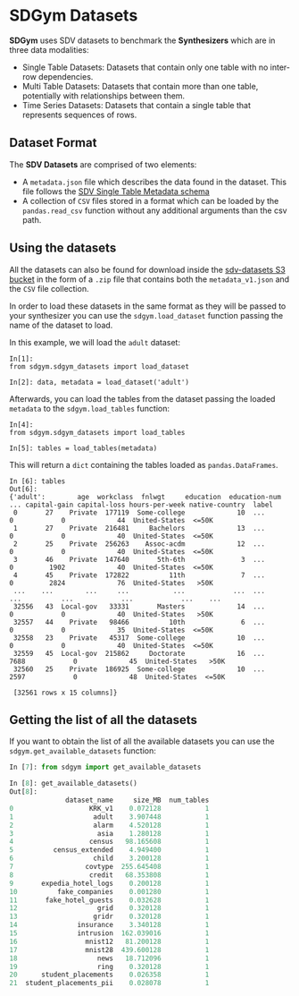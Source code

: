# SDGym Datasets

**SDGym** uses SDV datasets to benchmark the **Synthesizers** which are in three data modalities:

* Single Table Datasets: Datasets that contain only one table with no inter-row dependencies.
* Multi Table Datasets: Datasets that contain more than one table, potentially with relationships
  between them.
* Time Series Datasets: Datasets that contain a single table that represents sequences of rows.

## Dataset Format

The **SDV Datasets** are comprised of two elements:

* A `metadata.json` file which describes the data found in the dataset. This file follows the
  [SDV Single Table Metadata schema](https://docs.sdv.dev/sdv/single-table-data/data-preparation/single-table-metadata-api)
* A collection of `CSV` files stored in a format which can be loaded by the `pandas.read_csv`
  function without any additional arguments than the csv path.

## Using the datasets

All the datasets can also be found for download inside the [sdv-datasets S3 bucket](
http://sdv-demo-datasets.s3.amazonaws.com) in the form of a `.zip` file that contains
both the `metadata_v1.json` and the `CSV` file collection.

In order to load these datasets in the same format as they will be passed to your synthesizer
you can use the `sdgym.load_dataset` function passing the name of the dataset to load.

In this example, we will load the `adult` dataset:

```python3
In[1]:
from sdgym.sdgym_datasets import load_dataset

In[2]: data, metadata = load_dataset('adult')
```

Afterwards, you can load the tables from the dataset passing the loaded `metadata` to the
`sdgym.load_tables` function:

```python3
In[4]:
from sdgym.sdgym_datasets import load_tables

In[5]: tables = load_tables(metadata)
```

This will return a `dict` containing the tables loaded as `pandas.DataFrames`.

```python3
In [6]: tables
Out[6]:
{'adult':        age  workclass  fnlwgt     education  education-num  ... capital-gain capital-loss hours-per-week native-country  label
 0       27    Private  177119  Some-college             10  ...            0            0             44  United-States  <=50K
 1       27    Private  216481     Bachelors             13  ...            0            0             40  United-States  <=50K
 2       25    Private  256263    Assoc-acdm             12  ...            0            0             40  United-States  <=50K
 3       46    Private  147640       5th-6th              3  ...            0         1902             40  United-States  <=50K
 4       45    Private  172822          11th              7  ...            0         2824             76  United-States   >50K
 ...    ...        ...     ...           ...            ...  ...          ...          ...            ...            ...    ...
 32556   43  Local-gov   33331       Masters             14  ...            0            0             40  United-States   >50K
 32557   44    Private   98466          10th              6  ...            0            0             35  United-States  <=50K
 32558   23    Private   45317  Some-college             10  ...            0            0             40  United-States  <=50K
 32559   45  Local-gov  215862     Doctorate             16  ...         7688            0             45  United-States   >50K
 32560   25    Private  186925  Some-college             10  ...         2597            0             48  United-States  <=50K

 [32561 rows x 15 columns]}
```

## Getting the list of all the datasets

If you want to obtain the list of all the available datasets you can use the
`sdgym.get_available_datasets` function:

```python
In [7]: from sdgym import get_available_datasets

In [8]: get_available_datasets()
Out[8]:
              dataset_name     size_MB  num_tables
0                   KRK_v1    0.072128           1
1                    adult    3.907448           1
2                    alarm    4.520128           1
3                     asia    1.280128           1
4                   census   98.165608           1
5          census_extended    4.949400           1
6                    child    3.200128           1
7                  covtype  255.645408           1
8                   credit   68.353808           1
9       expedia_hotel_logs    0.200128           1
10          fake_companies    0.001280           1
11       fake_hotel_guests    0.032628           1
12                    grid    0.320128           1
13                   gridr    0.320128           1
14               insurance    3.340128           1
15               intrusion  162.039016           1
16                 mnist12   81.200128           1
17                 mnist28  439.600128           1
18                    news   18.712096           1
19                    ring    0.320128           1
20      student_placements    0.026358           1
21  student_placements_pii    0.028078           1
```
